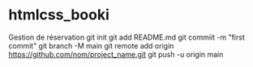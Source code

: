 # htmlcss_booki
Gestion de réservation
git init
git add README.md
git commiit -m "first commit"
git branch -M main
git remote add origin https://github.com/nom/project_name.git
git push -u origin main

